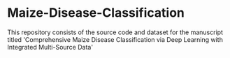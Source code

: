 # Maize-Disease-Classification
This repository consists of the source code and dataset for the manuscript titled 'Comprehensive Maize Disease Classification via Deep Learning with Integrated Multi-Source Data'
